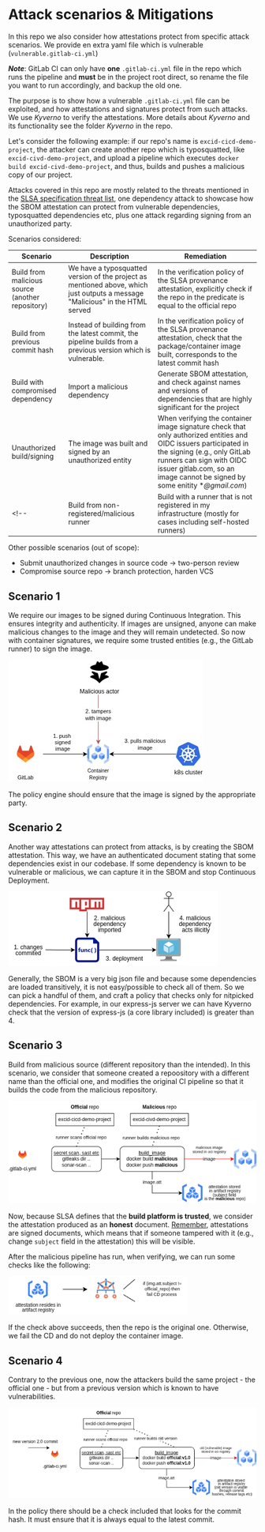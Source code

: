 # Attack scenarios & Mitigations

In this repo we also consider how attestations protect from specific attack scenarios. We provide en extra yaml file which is vulnerable (`vulnerable.gitlab-ci.yml`)

***Note***: GitLab CI can only have **one** `.gitlab-ci.yml` file in the repo which runs the pipeline and **must** be in the project root direct, so rename the file you want to run accordingly, and backup the old one.

The purpose is to show how a vulnerable `.gitlab-ci.yml` file can be exploited, and how attestations and signatures protect from such attacks. We use *Kyverno* to verify the attestations. More details about *Kyverno* and its functionality see the folder *Kyverno* in the repo.

Let's consider the following example: if our repo's name is `excid-cicd-demo-project`, the attacker can create another repo which is typosquatted, like `excid-civd-demo-project`, and upload a pipeline which executes `docker build excid-civd-demo-project`, and thus, builds and pushes a malicious copy of our project.

Attacks covered in this repo are mostly related to the threats mentioned in the [SLSA specification threat list](https://slsa.dev/spec/v1.0/threats-overview), one dependency attack to showcase how the SBOM attestation can protect from vulnerable dependencies, typosquatted dependencies etc, plus one attack regarding signing from an unauthorized party.

Scenarios considered:

| Scenario                                         | Description                                                                                                                                                            | Remediation                                                                                                                 |
|--------------------------------------------------|------------------------------------------------------------------------------------------------------------------------------------------------------------------------|-----------------------------------------------------------------------------------------------------------------------------|
| Build from malicious source (another repository) | We have a typosquatted version of the project as mentioned above, which just outputs a message "Malicious" in the HTML served | In the verification policy of the SLSA provenance attestation, explicitly check if the repo in the predicate is equal to the official repo          |
| Build from previous commit hash                  | Instead of building from the latest commit, the pipeline builds from a previous version which is vulnerable.                                                          | In the verification policy of the SLSA provenance attestation, check that the package/container image built, corresponds to the latest commit hash                                  |
| Build with compromised dependency                | Import a malicious dependency                                                                                                                                          | Generate SBOM attestation, and check against names and versions of dependencies that are highly significant for the project |
| Unauthorized build/signing                | The image was built and signed by an unauthorized entity                                                                                                                                          | When verifying the container image signature check that only authorized entities and OIDC issuers participated in the signing (e.g., only GitLab runners can sign with OIDC issuer gitlab.com, so an image cannot be signed by some enitity **@gmail.com*) |
<!-- | Build from non-registered/malicious runner       | Build with a runner that is not registered in my infrastructure (mostly for cases including self-hosted runners)                                                       | In the verification policy of the SLSA provenance attestation, have a list of registered runners (their tokens) and check if the attestation contains a name that is in this list                                              | -->


Other possible scenarios (out of scope):

- Submit unauthorized changes in source code -> two-person review
- Compromise source repo -> branch protection, harden VCS

## Scenario 1

We require our images to be signed during Continuous Integration. This ensures integrity and authenticity. If images are unsigned, anyone can make malicious changes to the image and they will remain undetected. So now with container signatures, we require some trusted entities (e.g., the GitLab runner) to sign the image.

![alt-text](../assets/attack4_unsigned_image.jpg)

The policy engine should ensure that the image is signed by the appropriate party.

## Scenario 2

Another way attestations can protect from attacks, is by creating the SBOM attestation. This way, we have an authenticated document stating that some dependencies exist in our codebase.
If some dependency is known to be vulnerable or malicious, we can capture it in the SBOM and stop Continuous Deployment.

![alt text](/assets/attack4_sbom.png)

Generally, the SBOM is a very big json file and because some dependencies are loaded transitively, it is not easy/possible to check all of them. So we can pick a handful of them, and craft a policy that checks only for nitpicked dependencies. For example, in our express-js server we can have Kyverno check that the version of express-js (a core library included) is greater than 4.


## Scenario 3

Build from malicious source (different repository than the intended). In this scenario, we consider that someone created a repoository with a different name than the official one, and modifies the original CI pipeline so that it builds the code from the malicious repository.

![alt text](/assets/attack1_mal_repo.drawio.png)

Now, because SLSA defines that the **build platform is trusted**, we consider the attestation produced as an **honest** document. 
<ins>Remember</ins>, attestations are signed documents, which means that if someone tampered with it (e.g., change `subject` field in the attestation) this will be visible.

After the malicious pipeline has run, when verifying, we can run some checks like the following: 

![alt text](/assets/attack1_mal_repo_kyverno.drawio.png)

If the check above succeeds, then the repo is the original one. Otherwise, we fail the CD and do not deploy the container image.

## Scenario 4

Contrary to the previous one, now the attackers build the same project - the official one - but from a previous version which is known to have vulnerabilities.

![alt text](/assets/attack2_old_version.drawio.png)

In the policy there should be a check included that looks for the commit hash. It must ensure that it is always equal to the latest commit.

<!-- ## Scenario 3

Another threat is building from an unknown build system. If an adversary deploys a malicious GitLab runner, within the infrastructure and register it with the repository, then this runner can take on jobs submitted by legit users and act illegally.

Why is there a need to worry for that? Don't we trust the build platform? Yes, but, it has been [reported](https://frichetten.com/blog/abusing-gitlab-runners/) for GitLab runners that there is a race condition vulnerability where malicious runners can request to run submitted pipelines before legit ones. Obviously, this runner can then run whatever pipeline it wants, and upload a malicious container image.

Having that in mind, we can verify two things:
1. verify all binaries pre-installation (out of scope for artifact attestations)
2. verifying that the GitLab runner token is indeed created by a trusted entity, and Kyverno knows about this token

Attestation-wise, in the provenance attestation we can check the field of -->


